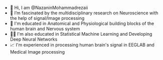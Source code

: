 - 👋 Hi, I am @NazaninMohammadrezaii
- 👀 I’m fascinated by the multidisciplinary research on Neuroscience with the help of signal/Image processing
- 🧠 I'm educated in Anatomical and Physiological building blocks of the human brain and Nervous system 
- 👩‍💻 I'm also educated in Statistical Machine Learning and Developing Deep Neural Networks
- 📈 I'm experienced in processing human brain's signal in EEGLAB and Medical Image processing

<!---
NazaninMohammadrezaii/NazaninMohammadrezaii is a ✨ special ✨ repository because its `README.md` (this file) appears on your GitHub profile.
You can click the Preview link to take a look at your changes.
--->
